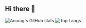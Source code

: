 ## Hi there 👋
![Anurag's GitHub stats](https://github-readme-stats.vercel.app/api?username=MEMZ-JJY&show_icons=true&theme=radical)
![Top Langs](https://github-readme-stats.vercel.app/api/top-langs/?username=MEMZ-JJY&show_icons=true&theme=radical)
